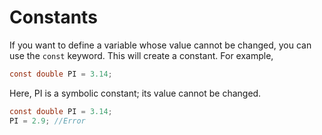 # Constants

If you want to define a variable whose value cannot be changed, you can use the `const` keyword. This will create a constant. For example,

```c
const double PI = 3.14;
```

Here, PI is a symbolic constant; its value cannot be changed.

```c
const double PI = 3.14;
PI = 2.9; //Error
```